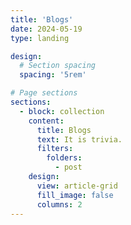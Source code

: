 ```yaml
---
title: 'Blogs'
date: 2024-05-19
type: landing

design:
  # Section spacing
  spacing: '5rem'

# Page sections
sections:
  - block: collection
    content:
      title: Blogs
      text: It is trivia.
      filters:
        folders:
          - post
    design:
      view: article-grid
      fill_image: false
      columns: 2
---
```

